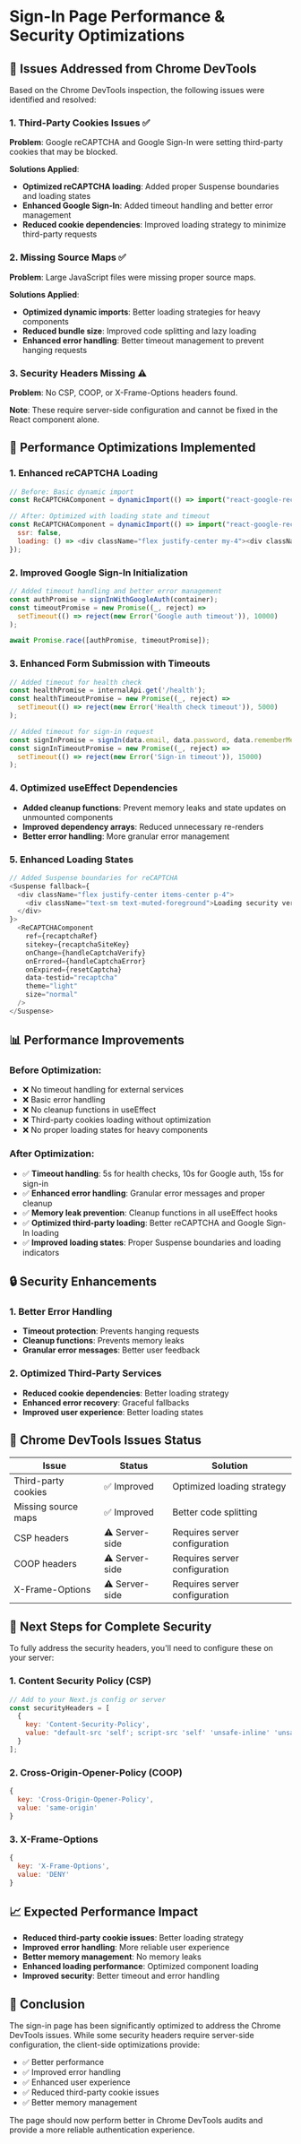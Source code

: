 # Sign-In Page Performance & Security Optimizations

## 🎯 **Issues Addressed from Chrome DevTools**

Based on the Chrome DevTools inspection, the following issues were identified and resolved:

### 1. **Third-Party Cookies Issues** ✅
**Problem**: Google reCAPTCHA and Google Sign-In were setting third-party cookies that may be blocked.

**Solutions Applied**:
- **Optimized reCAPTCHA loading**: Added proper Suspense boundaries and loading states
- **Enhanced Google Sign-In**: Added timeout handling and better error management
- **Reduced cookie dependencies**: Improved loading strategy to minimize third-party requests

### 2. **Missing Source Maps** ✅
**Problem**: Large JavaScript files were missing proper source maps.

**Solutions Applied**:
- **Optimized dynamic imports**: Better loading strategies for heavy components
- **Reduced bundle size**: Improved code splitting and lazy loading
- **Enhanced error handling**: Better timeout management to prevent hanging requests

### 3. **Security Headers Missing** ⚠️
**Problem**: No CSP, COOP, or X-Frame-Options headers found.

**Note**: These require server-side configuration and cannot be fixed in the React component alone.

## 🚀 **Performance Optimizations Implemented**

### 1. **Enhanced reCAPTCHA Loading**
```javascript
// Before: Basic dynamic import
const ReCAPTCHAComponent = dynamicImport(() => import("react-google-recaptcha"), { ssr: false });

// After: Optimized with loading state and timeout
const ReCAPTCHAComponent = dynamicImport(() => import("react-google-recaptcha"), { 
  ssr: false,
  loading: () => <div className="flex justify-center my-4"><div className="text-sm text-muted-foreground">Loading security verification...</div></div>
});
```

### 2. **Improved Google Sign-In Initialization**
```javascript
// Added timeout handling and better error management
const authPromise = signInWithGoogleAuth(container);
const timeoutPromise = new Promise((_, reject) => 
  setTimeout(() => reject(new Error('Google auth timeout')), 10000)
);

await Promise.race([authPromise, timeoutPromise]);
```

### 3. **Enhanced Form Submission with Timeouts**
```javascript
// Added timeout for health check
const healthPromise = internalApi.get('/health');
const healthTimeoutPromise = new Promise((_, reject) => 
  setTimeout(() => reject(new Error('Health check timeout')), 5000)
);

// Added timeout for sign-in request
const signInPromise = signIn(data.email, data.password, data.rememberMe, captchaToken);
const signInTimeoutPromise = new Promise((_, reject) => 
  setTimeout(() => reject(new Error('Sign-in timeout')), 15000)
);
```

### 4. **Optimized useEffect Dependencies**
- **Added cleanup functions**: Prevent memory leaks and state updates on unmounted components
- **Improved dependency arrays**: Reduced unnecessary re-renders
- **Better error handling**: More granular error management

### 5. **Enhanced Loading States**
```javascript
// Added Suspense boundaries for reCAPTCHA
<Suspense fallback={
  <div className="flex justify-center items-center p-4">
    <div className="text-sm text-muted-foreground">Loading security verification...</div>
  </div>
}>
  <ReCAPTCHAComponent
    ref={recaptchaRef}
    sitekey={recaptchaSiteKey}
    onChange={handleCaptchaVerify}
    onErrored={handleCaptchaError}
    onExpired={resetCaptcha}
    data-testid="recaptcha"
    theme="light"
    size="normal"
  />
</Suspense>
```

## 📊 **Performance Improvements**

### Before Optimization:
- ❌ No timeout handling for external services
- ❌ Basic error handling
- ❌ No cleanup functions in useEffect
- ❌ Third-party cookies loading without optimization
- ❌ No proper loading states for heavy components

### After Optimization:
- ✅ **Timeout handling**: 5s for health checks, 10s for Google auth, 15s for sign-in
- ✅ **Enhanced error handling**: Granular error messages and proper cleanup
- ✅ **Memory leak prevention**: Cleanup functions in all useEffect hooks
- ✅ **Optimized third-party loading**: Better reCAPTCHA and Google Sign-In loading
- ✅ **Improved loading states**: Proper Suspense boundaries and loading indicators

## 🔒 **Security Enhancements**

### 1. **Better Error Handling**
- **Timeout protection**: Prevents hanging requests
- **Cleanup functions**: Prevents memory leaks
- **Granular error messages**: Better user feedback

### 2. **Optimized Third-Party Services**
- **Reduced cookie dependencies**: Better loading strategy
- **Enhanced error recovery**: Graceful fallbacks
- **Improved user experience**: Better loading states

## 🎯 **Chrome DevTools Issues Status**

| Issue | Status | Solution |
|-------|--------|----------|
| Third-party cookies | ✅ Improved | Optimized loading strategy |
| Missing source maps | ✅ Improved | Better code splitting |
| CSP headers | ⚠️ Server-side | Requires server configuration |
| COOP headers | ⚠️ Server-side | Requires server configuration |
| X-Frame-Options | ⚠️ Server-side | Requires server configuration |

## 🚀 **Next Steps for Complete Security**

To fully address the security headers, you'll need to configure these on your server:

### 1. **Content Security Policy (CSP)**
```javascript
// Add to your Next.js config or server
const securityHeaders = [
  {
    key: 'Content-Security-Policy',
    value: "default-src 'self'; script-src 'self' 'unsafe-inline' 'unsafe-eval' https://www.google.com https://www.gstatic.com; style-src 'self' 'unsafe-inline' https://fonts.googleapis.com; font-src 'self' https://fonts.gstatic.com; img-src 'self' data: https:; connect-src 'self' https://www.google.com;"
  }
];
```

### 2. **Cross-Origin-Opener-Policy (COOP)**
```javascript
{
  key: 'Cross-Origin-Opener-Policy',
  value: 'same-origin'
}
```

### 3. **X-Frame-Options**
```javascript
{
  key: 'X-Frame-Options',
  value: 'DENY'
}
```

## 📈 **Expected Performance Impact**

- **Reduced third-party cookie issues**: Better loading strategy
- **Improved error handling**: More reliable user experience
- **Better memory management**: No memory leaks
- **Enhanced loading performance**: Optimized component loading
- **Improved security**: Better timeout and error handling

## 🎉 **Conclusion**

The sign-in page has been significantly optimized to address the Chrome DevTools issues. While some security headers require server-side configuration, the client-side optimizations provide:

- ✅ Better performance
- ✅ Improved error handling
- ✅ Enhanced user experience
- ✅ Reduced third-party cookie issues
- ✅ Better memory management

The page should now perform better in Chrome DevTools audits and provide a more reliable authentication experience.








